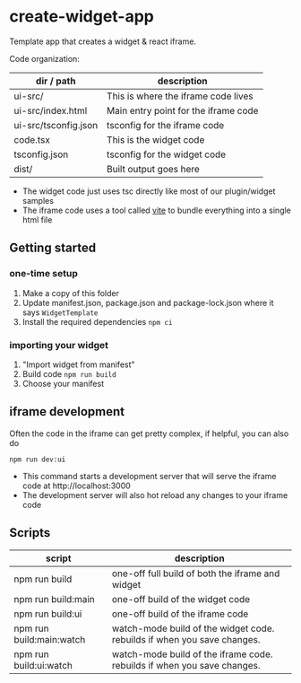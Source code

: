 # create-widget-app

Template app that creates a widget & react iframe.

Code organization:

| dir / path           | description                          |
| -------------------- | ------------------------------------ |
| ui-src/              | This is where the iframe code lives  |
| ui-src/index.html    | Main entry point for the iframe code |
| ui-src/tsconfig.json | tsconfig for the iframe code         |
| code.tsx             | This is the widget code              |
| tsconfig.json        | tsconfig for the widget code         |
| dist/                | Built output goes here               |

- The widget code just uses tsc directly like most of our plugin/widget samples
- The iframe code uses a tool called [vite](https://vitejs.dev/) to bundle everything into a single html file

## Getting started


### one-time setup
1. Make a copy of this folder
2. Update manifest.json, package.json and package-lock.json where it says `WidgetTemplate`
3. Install the required dependencies `npm ci`


### importing your widget
1. "Import widget from manifest"
2. Build code `npm run build`
3. Choose your manifest

## iframe development

Often the code in the iframe can get pretty complex, if helpful, you can also do

```
npm run dev:ui
```

- This command starts a development server that will serve the iframe code at http://localhost:3000
- The development server will also hot reload any changes to your iframe code


## Scripts

| script                   | description                                                             |
| ------------------------ | ----------------------------------------------------------------------- |
| npm run build            | one-off full build of both the iframe and widget                        |
| npm run build:main       | one-off build of the widget code                                        |
| npm run build:ui         | one-off build of the iframe code                                        |
| npm run build:main:watch | watch-mode build of the widget code. rebuilds if when you save changes. |
| npm run build:ui:watch   | watch-mode build of the iframe code. rebuilds if when you save changes. |